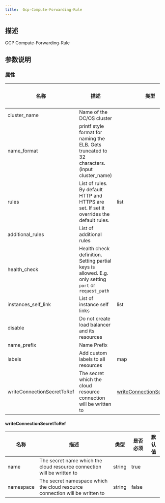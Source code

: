 ```yaml
---
title:  Gcp-Compute-Forwarding-Rule
---
```


## 描述

GCP Compute-Forwarding-Rule

## 参数说明


### 属性

 名称 | 描述 | 类型 | 是否必须 | 默认值 
 ------------ | ------------- | ------------- | ------------- | ------------- 
 cluster_name | Name of the DC/OS cluster |  | true |  
 name_format | printf style format for naming the ELB. Gets truncated to 32 characters. (input cluster_name) |  | false |  
 rules | List of rules. By default HTTP and HTTPS are set. If set it overrides the default rules. | list | false |  
 additional_rules | List of additional rules |  | false |  
 health_check | Health check definition. Setting partial keys is allowed. E.g. only setting `port` or `request_path` |  | false |  
 instances_self_link | List of instance self links | list | false |  
 disable | Do not create load balancer and its resources |  | false |  
 name_prefix | Name Prefix |  | false |  
 labels | Add custom labels to all resources | map | false |  
 writeConnectionSecretToRef | The secret which the cloud resource connection will be written to | [writeConnectionSecretToRef](#writeConnectionSecretToRef) | false |  


#### writeConnectionSecretToRef

 名称 | 描述 | 类型 | 是否必须 | 默认值 
 ------------ | ------------- | ------------- | ------------- | ------------- 
 name | The secret name which the cloud resource connection will be written to | string | true |  
 namespace | The secret namespace which the cloud resource connection will be written to | string | false |  
